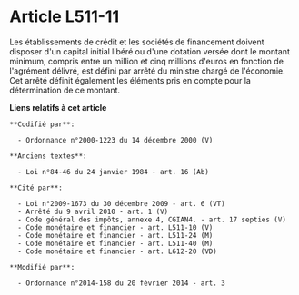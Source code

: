 # Article L511-11

Les établissements de crédit et les sociétés de financement doivent disposer d'un capital initial libéré ou d'une dotation
versée dont le montant minimum, compris entre un million et cinq millions d'euros en fonction de l'agrément délivré, est
défini par arrêté du ministre chargé de l'économie. Cet arrêté définit également les éléments pris en compte pour la
détermination de ce montant.

**Liens relatifs à cet article**

	**Codifié par**:

	  - Ordonnance n°2000-1223 du 14 décembre 2000 (V)

	**Anciens textes**:

	  - Loi n°84-46 du 24 janvier 1984 - art. 16 (Ab)

	**Cité par**:

	  - Loi n°2009-1673 du 30 décembre 2009 - art. 6 (VT)
	  - Arrêté du 9 avril 2010 - art. 1 (V)
	  - Code général des impôts, annexe 4, CGIAN4. - art. 17 septies (V)
	  - Code monétaire et financier - art. L511-10 (V)
	  - Code monétaire et financier - art. L511-24 (M)
	  - Code monétaire et financier - art. L511-40 (M)
	  - Code monétaire et financier - art. L612-20 (VD)

	**Modifié par**:

	  - Ordonnance n°2014-158 du 20 février 2014 - art. 3
